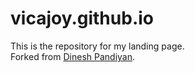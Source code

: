 # vicajoy.github.io

This is the repository for my landing page.   
Forked from [Dinesh Pandiyan](https://github.com/flexdinesh/dev-landing-page).
